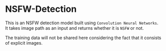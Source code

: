 # NSFW-Detection

This is an NSFW detection model built using `Convolution Neural Networks`.
It takes image path as an input and returns whether it is `NSFW` or not.

The training data will not be shared here considering the fact that it consists of explicit images.